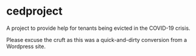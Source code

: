 # cedproject

A project to provide help for tenants being evicted in the COVID-19 crisis.

Please excuse the cruft as this was a quick-and-dirty conversion from a Wordpress site.

